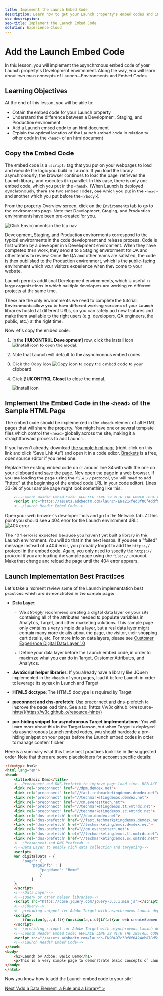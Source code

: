 ```yaml
---
title: Implement the Launch Embed Code
description: Learn how to get your Launch property's embed codes and implement them in your website. This lesson is part of the &quot;Implementing the Experience Cloud in Websites with Launch&quot; tutorial.
seo-description:
seo-title: Implement the Launch Embed Code
solution: Experience Cloud
---
```


# Add the Launch Embed Code

In this lesson, you will implement the asynchronous embed code of your Launch property's Development environment. Along the way, you will learn about two main concepts of Launch&mdash;Environments and Embed Codes.

## Learning Objectives

At the end of this lesson, you will be able to:

* Obtain the embed code for your Launch property
* Understand the difference between a Development, Staging, and Production environment
* Add a Launch embed code to an html document
* Explain the optimal location of the Launch embed code in relation to other code in the `<head>` of an html document

## Copy the Embed Code

The embed code is a `<script>` tag that you put on your webpages to load and execute the logic you build in Launch. If you load the library asynchronously, the browser continues to load the page, retrieves the Launch library, and executes it in parallel. In this case, there is only one embed code, which you put in the `<head>`. (When Launch is deployed synchronously, there are two embed codes, one which you put in the `<head>` and another which you put before the `</body>`).

From the property Overview screen, click on the `Environments` tab to go to the environments page. Note that Development, Staging, and Production environments have been pre-created for you.

![Click Environments in the top nav](images/launch-environments.png)

Development, Staging, and Production environments correspond to the typical environments in the code development and release process. Code is first written by a developer in a Development environment. When they have completed their work, they send it to a Staging environment for QA and other teams to review. Once the QA and other teams are satisfied, the code is then published to the Production environment, which is the public-facing environment  which your visitors experience when they come to your website.

Launch permits additional Development environments, which is useful in large organizations in which multiple developers are working on different projects at the same time.

These are the only environments we need to complete the tutorial. Environments allow you to have different working versions of your Launch libraries hosted at different URLs, so you can safely add new features and make them available to the right users (e.g. developers, QA engineers, the public, etc.) at the right time.

Now let's copy the embed code:

1. In the **[!UICONTROL Development]** row, click the Install icon ![Install icon](images/launch-installIcon.png) to open the modal.

1. Note that Launch will default to the asynchronous embed codes

1. Click the Copy icon ![Copy icon](images/launch-copyIcon.png) to copy the embed code to your clipboard.

1. Click **[!UICONTROL Close]** to close the modal.

   ![Install icon](images/launch-copyInstallCode.png)

## Implement the Embed Code in the `<head>` of the Sample HTML Page

The embed code should be implemented in the `<head>` element of all HTML pages that will share the property. You might have one or several template files which control the `<head>` globally across the site, making it a straightforward process to add Launch.

If you haven't already, download [the sample html page](https://www.enablementadobe.com/multi/web/basic-sample.html) (right-click on this link and click “Save Link As”) and open it in a code editor. [Brackets](http://brackets.io/) is a free, open source editor if you need one.

Replace the existing embed code on or around line 34 with with the one on your clipboard and save the page. Now open the page in a web browser. If you are loading the page using the `file://` protocol, you will need to add "https:" at the beginning of the embed code URL in your code editor). Lines 33-36 of your sample page might look something like this:

```html
    <!--Launch Header Embed Code: REPLACE LINE 39 WITH THE EMBED CODE FROM YOUR OWN DEVELOPMENT ENVIRONMENT-->
    <script src="https://assets.adobedtm.com/launch-ENa21cfed3f06f4ddf9690de8077b39e81-development.min.js" async></script>
    <!--/Launch Header Embed Code-->
```

Open your web browser's developer tools and go to the Network tab. At this point you should see a 404 error for the Launch environment URL:
![404 error](images/samplepage-404.png)

The 404 error is expected because you haven't yet built a library in this Launch environment. You will do that in the next lesson. If you see a "failed" message instead of a 404 error, you probably forgot to add the `https://` protocol in the embed code. Again, you only need to specify the `https://` protocol if you are loading the sample page using the `file://` protocol. Make that change and reload the page until the 404 error appears.

## Launch Implementation Best Practices

Let's take a moment review some of the Launch implementation best practices which are demonstrated in the sample page:

* **Data Layer**:

  * We *strongly* recommend creating a digital data layer on your site containing all of the attributes needed to populate variables in Analytics, Target, and other marketing solutions. This sample page only contains a very simple data layer, but a real data layer might contain many more details about the page, the visitor, their shopping cart details, etc. For more info on data layers, please see [Customer Experience Digital Data Layer 1.0](https://www.w3.org/2013/12/ceddl-201312.pdf)

  * Define your data layer before the Launch embed code, in order to maximize what you can do in Target, Customer Attributes, and Analytics.

* **JavaScript helper libraries**: If you already have a library like JQuery implemented in the `<head>` of your pages, load it before Launch in order to leverage its syntax in Launch and Target

* **HTML5 doctype**: The HTML5 doctype is required by Target

* **preconnect and dns-prefetch**: Use preconnect and dns-prefetch to improve the page load time. See also: [https://w3c.github.io/resource-hints/](https://w3c.github.io/resource-hints/)

* **pre-hiding snippet for asynchronous Target implementations**: You will learn more about this in the Target lesson, but when Target is deployed via asynchronous Launch embed codes, you should hardcode a pre-hiding snippet on your pages before the Launch embed codes in order to manage content flicker

Here is a summary what this these best practices look like in the suggested order. Note that there are some placeholders for account specific details:  

```html
<!doctype html>
<html lang="en">
<head>
    <title>Basic Demo</title>
    <!--Preconnect and DNS-Prefetch to improve page load time. REPLACE "techmarketingdemos" WITH YOUR OWN AAM PARTNER ID, TARGET CLIENT CODE, AND ANALYTICS TRACKING SERVER-->
    <link rel="preconnect" href="//dpm.demdex.net">
    <link rel="preconnect" href="//fast.techmarketingdemos.demdex.net">
    <link rel="preconnect" href="//techmarketingdemos.demdex.net">
    <link rel="preconnect" href="//cm.everesttech.net">
    <link rel="preconnect" href="//techmarketingdemos.tt.omtrdc.net">
    <link rel="preconnect" href="//techmarketingdemos.sc.omtrdc.net">
    <link rel="dns-prefetch" href="//dpm.demdex.net">
    <link rel="dns-prefetch" href="//fast.techmarketingdemos.demdex.net">
    <link rel="dns-prefetch" href="//techmarketingdemos.demdex.net">
    <link rel="dns-prefetch" href="//cm.everesttech.net">
    <link rel="dns-prefetch" href="//techmarketingdemos.tt.omtrdc.net">
    <link rel="dns-prefetch" href="//techmarketingdemos.sc.omtrdc.net">
    <!--/Preconnect and DNS-Prefetch-->
    <!--Data Layer to enable rich data collection and targeting-->
    <script>
    var digitalData = {
        "page": {
            "pageInfo" : {
                "pageName": "Home"
                }
            }
    };
    </script>
    <!--/Data Layer-->
    <!--jQuery or other helper libraries-->
    <script src="https://code.jquery.com/jquery-3.3.1.min.js"></script>
    <!--/jQuery-->
    <!--prehiding snippet for Adobe Target with asynchronous Launch deployment-->
    <script>
        (function(g,b,d,f){(function(a,c,d){if(a){var e=b.createElement("style");e.id=c;e.innerHTML=d;a.appendChild(e)}})(b.getElementsByTagName("head")[0],"at-body-style",d);setTimeout(function(){var a=b.getElementsByTagName("head")[0];if(a){var c=b.getElementById("at-body-style");c&&a.removeChild(c)}},f)})(window,document,"body {opacity: 0 !important}",3E3);
    </script>
    <!--/prehiding snippet for Adobe Target with asynchronous Launch deployment-->
    <!--Launch Header Embed Code: REPLACE LINE 39 WITH THE INSTALL CODE FROM YOUR OWN DEVELOPMENT ENVIRONMENT-->
    <script src="//assets.adobedtm.com/launch-EN93497c30fdf0424eb678d5f4ffac66dc.min.js" async></script>
    <!--/Launch Header Embed Code-->
</head>
<body>
    <h1>Launch by Adobe: Basic Demo</h1>
    <p>This is a very simple page to demonstrate basic concepts of Launch by Adobe</p>
</body>
</html>
```

Now you know how to add the Launch embed code to your site!

[Next "Add a Data Element, a Rule and a Library" >](launch-data-elements-rules.md)